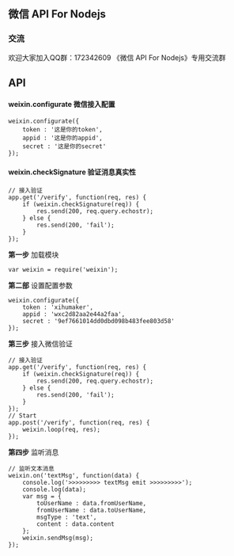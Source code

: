 ## 微信 API For Nodejs

### 交流

欢迎大家加入QQ群：172342609 《微信 API For Nodejs》专用交流群

## API

#### weixin.configurate 微信接入配置

```
weixin.configurate({
	token : '这是你的token',
	appid : '这是你的appid',
	secret : '这是你的secret'
});
```

#### weixin.checkSignature 验证消息真实性

```
// 接入验证
app.get('/verify', function(req, res) {
	if (weixin.checkSignature(req)) {
		res.send(200, req.query.echostr);
	} else {
		res.send(200, 'fail');
	}
});
```

**第一步** 加载模块

```
var weixin = require('weixin');
```

**第二部** 设置配置参数

```
weixin.configurate({
	token : 'xihumaker',
	appid : 'wxc2d82aa2e44a2faa',
	secret : '9ef7661014dd0dbd098b483fee803d58'
});
```

**第三步** 接入微信验证

```
// 接入验证
app.get('/verify', function(req, res) {
	if (weixin.checkSignature(req)) {
		res.send(200, req.query.echostr);
	} else {
		res.send(200, 'fail');
	}
});
// Start
app.post('/verify', function(req, res) {
	weixin.loop(req, res);
});
```

**第四步** 监听消息

```
// 监听文本消息
weixin.on('textMsg', function(data) {
	console.log('>>>>>>>>> textMsg emit >>>>>>>>>');
	console.log(data);
	var msg = {
		toUserName : data.fromUserName,
		fromUserName : data.toUserName,
		msgType : 'text',
		content : data.content
	};
	weixin.sendMsg(msg);
});
```
